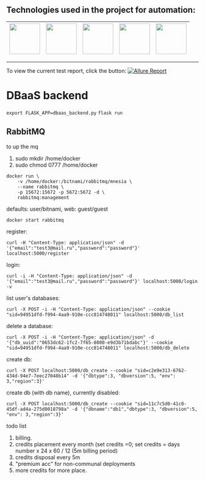 ## Technologies used in the project for automation:

| <img src="https://cdn.jsdelivr.net/gh/devicons/devicon/icons/python/python-original-wordmark.svg" width="80" heigh="80"/> | <img src="https://cdn.jsdelivr.net/gh/devicons/devicon/icons/mysql/mysql-original-wordmark.svg"  width="80" heigh="80"/> | <img src="https://cdn.jsdelivr.net/gh/devicons/devicon/icons/git/git-original-wordmark.svg" width="80" heigh="80"/> | <img src="https://github.com/allure-framework/allure2/blob/master/.idea/icon.png" width="80" heigh="80"/> | <img src="https://cdn.jsdelivr.net/gh/devicons/devicon/icons/selenium/selenium-original.svg" width="80" heigh="80"/> |
|---------------------------------------------------------------------------------------------------------------------------|---------------------------------------------------------------------------------------------------------------------------|---------------------------------------------------------------------------------------------------------------------|-----------------------------------------------------------------------------------------------------------|----------------------------------------------------------------------------------------------------------------------|
___

To view the current test report, click the button: [![Allure Report](https://img.shields.io/badge/Allure%20Report-deployed-green)](https://lambotik.github.io/API/)

# DBaaS backend
`export FLASK_APP=dbaas_backend.py`
`flask run`
## RabbitMQ
to up the mq
1. sudo mkdir /home/docker  
2. sudo chmod 0777 /home/docker
```
docker run \
    -v /home/docker:/bitnami/rabbitmq/mnesia \
    --name rabbitmq \
    -p 15672:15672 -p 5672:5672 -d \
    rabbitmq:management
```
defaults: user/bitnami, web: guest/guest
```
docker start rabbitmq
```

register:  
```
curl -H "Content-Type: application/json" -d '{"email":"test3@mail.ru","password":"password"}' localhost:5000/register
```
login:  
```
curl -i -H "Content-Type: application/json" -d '{"email":"test3@mail.ru","password":"password"}' localhost:5000/login -v
```
  
list user's databases:  
```
curl -X POST -i -H "Content-Type: application/json" --cookie "sid=94951dfd-f994-4aa9-910e-ccc814748011" localhost:5000/db_list
```

delete a database:
```
curl -X POST -i -H "Content-Type: application/json" -d '{"db_uuid":"0653dc62-1fc2-7f65-8000-e9d3b71bdabc"}' --cookie "sid=94951dfd-f994-4aa9-910e-ccc814748011" localhost:5000/db_delete
```

create db:  
```
curl -X POST localhost:5000/db_create --cookie "sid=c2e9e313-6762-434d-94e7-7eec27048b14" -d '{"dbtype":3, "dbversion":5, "env": 3,"region":3}'
```
create db (with db name), currently disabled:  
```
curl -X POST localhost:5000/db_create --cookie "sid=11c7c5d0-41c0-45df-ad4a-275d0018798a" -d '{"dbname":"db1","dbtype":3, "dbversion":5, "env": 3,"region":3}'
```
todo list  
1. billing. 
2. credits placement every month (set credits =0; set credits = days number x 24 x 60 / 12 (5m billing period)
3. credits disposal every 5m
4. "premium acc" for non-communal deployments
5. more credits for more place.
